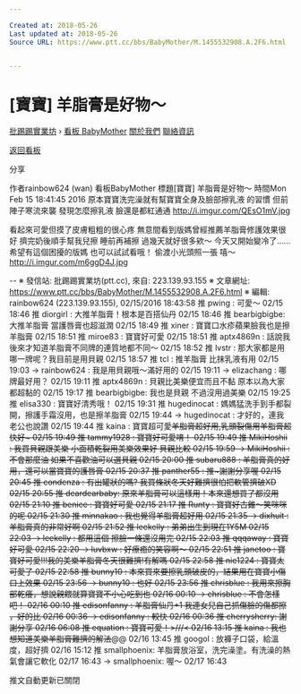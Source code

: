 ```yaml
---

Created at: 2018-05-26
Last updated at: 2018-05-26
Source URL: https://www.ptt.cc/bbs/BabyMother/M.1455532908.A.2F6.html


---
```


# [寶寶] 羊脂膏是好物～


[批踢踢實業坊](https://www.ptt.cc/bbs/) › [看板 BabyMother](https://www.ptt.cc/bbs/BabyMother/index.html) [關於我們](https://www.ptt.cc/about.html) [聯絡資訊](https://www.ptt.cc/contact.html)

[返回看板](https://www.ptt.cc/bbs/BabyMother/index.html)

分享

作者rainbow624 (wan)
看板BabyMother
標題\[寶寶\] 羊脂膏是好物～
時間Mon Feb 15 18:41:45 2016
原本寶寶洗完澡就有幫寶寶全身及臉部擦乳液 的習慣 但前陣子寒流來襲 發現怎麼擦乳液 臉還是都紅通通 <http://i.imgur.com/QEsO1mV.jpg>

看起來可愛但摸了皮膚粗粗的很心疼 無意間看到版媽曾經推薦羊脂膏修護效果很好 擠完奶後順手幫我兒擦 睡前再補擦 過幾天就好很多欸～ 今天又開始變冷了......希望有這個困擾的版媽 也可以試試看哦！ 偷渡小光頭照一張 嘻～ <http://i.imgur.com/m6ggD4J.jpg>

\-- ※ 發信站: 批踢踢實業坊(ptt.cc), 來自: 223.139.93.155 ※ 文章網址: <https://www.ptt.cc/bbs/BabyMother/M.1455532908.A.2F6.html> ※ 編輯: rainbow624 (223.139.93.155), 02/15/2016 18:43:58
推 pwing : 可愛～ 02/15 18:46
推 diorgirl : 大推羊脂膏！根本是百搭仙丹 02/15 18:46
推 bearbigbigbe: 大推羊脂膏 當護唇膏也超滋潤 02/15 18:49
推 xiner : 寶寶口水疹蘋果臉我也是擦羊脂膏 02/15 18:51
推 miroe83 : 寶寶好可愛 02/15 18:51
推 aptx4869n : 話說我後來才知道羊脂膏不同牌的連質地都不同～ 02/15 18:52
推 lvstr : 那大家都是用哪一牌呢？我目前是用貝親 02/15 18:57
推 tcl : 推羊脂膏 比抹乳液有用 02/15 19:03
→ rainbow624 : 我是用貝親哦～滿好用的 02/15 19:11
→ elizachang : 哪牌最好用？ 02/15 19:11
推 aptx4869n : 貝親比美樂便宜而且不黏 原本以為大家都超黏的 02/15 19:17
推 bearbigbigbe: 我也是貝親 不過沒用過美樂 02/15 19:25
推 elisa330 : 寶寶好清秀哦！ 02/15 19:31
推 hugedinocat : 媽媽猛洗手到手都裂開，擦護手霜沒用，也是擦羊脂膏 02/15 19:44
→ hugedinocat : 才好的，連我老公也說讚 02/15 19:44
推 kaina : 寶寶超可愛~~羊脂膏超好用,乳頭裂傷用羊脂膏超快好~ 02/15 19:49
推 tammy1928 : 寶寶好可愛唷！ 02/15 19:49
推 MikiHoshii : 我買貝親跟美樂 小面積乾裂用美樂效果好 貝親比較 02/15 19:59
→ MikiHoshii : 不會那麼油 如果不喜歡油可以選貝親 02/15 20:00
推 subaru888 : 羊脂膏真的好用，還可以當寶寶的護唇膏 02/15 20:37
推 panther55 : 推~謝謝分享喔 02/15 20:45
推 condenza : 有出罐狀的嗎? 我買條狀冬天好難擠很怕把軟管擠破XD 02/15 20:55
推 deardearbaby: 原來羊脂膏可以這樣用！本來還想買了都沒用 02/15 21:10
推 benice : 寶寶好可愛 02/15 21:17
推 Runty : 寶寶好古錐～笑咪咪的呢 02/15 21:30
推 minnakao : 我也覺得羊脂膏超好用 02/15 21:35
→ dixhuit : 羊脂膏真的非常好啊 02/15 21:52
推 leekelly : 弟弟出生到現在1Y5M 02/15 22:03
→ leekelly : 都用這個 擦臉一條還沒用完 02/15 22:03
推 qqqaway : 寶寶好可愛 02/15 22:20
→ luvbxw : 好療癒的笑容啊～ 02/15 22:51
推 janetoo : 寶寶好可愛!!!我的美樂羊脂膏冬天很難擠!有解嗎 02/15 22:58
推 nie1224 : 寶寶太可愛了 02/15 22:58
推 bunny10 : 本來買來要擦乳頭破皮的，結果用在寶寶小傷口上效果 02/15 23:56
→ bunny10 : 也好 02/15 23:56
推 chrisblue : 我用來擦胸部乾癢，想說親餵就算寶寶不小心吃到也 02/16 00:10
→ chrisblue : 不會怎樣吧！ 02/16 00:10
推 edisonfanny : 羊脂膏仙丹+1 我連女兒自己抓傷臉的傷都擦 ，好的比 02/16 00:36
→ edisonfanny : 較快 02/16 00:36
推 cherrysherry: 謝謝分享 02/16 06:08
推 equation : 寶寶可愛！>///< 02/16 13:15
推 kaina : 我也想知道美樂羊脂膏難擠的解法~~@@ 02/16 13:45
推 googol : 放褲子口袋，給溫度，超好擠 02/16 15:12
推 smallphoenix: 羊脂膏放浴室，洗完澡塗。有洗澡的熱氣會讓它軟化 02/17 16:43
→ smallphoenix: 喔～ 02/17 16:43

推文自動更新已關閉

